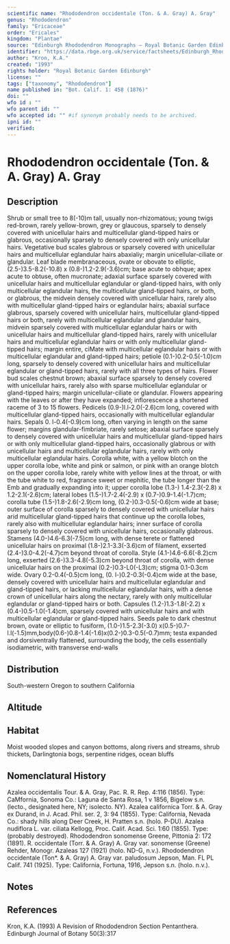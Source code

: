 ```yaml
---
scientific name: "Rhododendron occidentale (Ton. & A. Gray) A. Gray"
genus: "Rhododendron"
family: "Ericaceae"
order: "Ericales"
kingdom: "Plantae"
source: "Edinburgh Rhododendron Monographs – Royal Botanic Garden Edinburgh"
identifier: "https://data.rbge.org.uk/service/factsheets/Edinburgh_Rhododendron_Monographs.xhtml"
author: "Kron, K.A."
created: "1993"
rights holder: "Royal Botanic Garden Edinburgh"
license: ""
tags: ["taxonomy", "Rhododendron"]
name published in: "Bot. Calif. 1: 458 (1876)"
doi: ""
wfo id : ""
wfo parent id: ""
wfo accepted id: "" #if synonym probably needs to be archived.                      
ipni id: ""
verified:
---
```


                       

# Rhododendron occidentale (Ton. & A. Gray) A. Gray

## Description
Shrub or small tree to 8(-10)m tall, usually non-rhizomatous; young twigs red-brown, rarely yellow-brown, grey or glaucous, sparsely to densely covered with unicellular hairs and multicellular gland-tipped hairs or glabrous, occasionally sparsely to densely covered with only unicellular hairs. Vegetative bud scales glabrous or sparsely covered with unicellular hairs and multicellular eglandular hairs abaxialiy; margin unicellular-ciliate or glandular. Leaf blade membranaceous, ovate or obovate to elliptic, (2.5-)3.5-8.2(-10.8) x (0.8-)1.2-2.9(-3.6)cm; base acute to obhque; apex acute to obtuse, often mucronate; adaxial surface sparsely covered with unicellular hairs and multicellular eglandular or gland-tipped hairs, with only multicellular eglandular hairs, the multicellular gland-tipped hairs, or both, or glabrous, the midvein densely covered with unicellular hairs, rarely also with multicellular gland-tipped hairs or eglandular hairs; abaxial surface glabrous, sparsely covered with unicellular hairs, multicellular gland-tipped hairs or both, rarely with multicellular eglandular and glandular hairs, midvein sparsely covered with multicellular eglandular hairs or with unicellular hairs and multicellular gland-tipped hairs, rarely with unicellular hairs and multicellular eglandular hairs or with only multicellular gland-tipped hairs; margin entire, ciMate with multicellular eglandular hairs or with multicellular eglandular and gland-tipped hairs; petiole (0.1-)0.2-0.5(-1.0)cm long, sparsely to densely covered with unicellular hairs and multicellular eglandular or gland-tipped hairs, rarely with all three types of hairs. Flower bud scales chestnut brown; abaxial surface sparsely to densely covered with unicellular hairs, rarely also with sparse multicellular eglandular or gland-tipped hairs; margin unicellular-ciliate or glandular. Flowers appearing with the leaves or after they have expanded; inflorescence a shortened raceme of 3 to 15 flowers. Pedicels (0.9-)l.l-2.0(-2.6)cm long, covered with multicellular gland-tipped hairs, occasionally with multicellular eglandular hairs. Sepals 0. l-0.4(-0.9)cm long, often varying in length on the same flower; margins glandular-fimbriate, rarely setose; abaxial surface sparsely to densely covered with unicellular hairs and multicellular gland-tipped hairs or with only multicellular gland-tipped hairs, occasionally glabrous or with unicellular hairs and multicellular eglandular hairs, rarely with only multicellular eglandular hairs. Corolla white, with a yellow blotch on the upper corolla lobe, white and pink or salmon, or pink with an orange blotch on the upper corolla lobe, rarely white with yellow lines at the throat, or with the tube white to red, fragrance sweet or mephitic, the tube longer than the Emb and gradually expanding into it; upper corolla lobe (1.3-) 1.4-2.3(-2.8) x 1.2-2.1(-2.6)cm; lateral lobes (1.5-)1.7-2.4(-2.9) x (0.7-)0.9-1.4(-1.7)cm; corolla tube (1.5-)1.8-2.6(-2.9)cm long, (0.2-)0.3-0.5(-0.6)cm wide at base; outer surface of corolla sparsely to densely covered with unicellular hairs arid multicellular gland-tipped hairs that continue up the corolla lobes, rarely also with multicellular eglandular hairs; inner surface of corolla sparsely to densely covered with unicellular hairs, occasionally glabrous. Stamens (4.0-)4.6-6.3(-7.5)cm long, with dense terete or flattened unicellular hairs on proximal (1.8-)2.1-3.3(-3.6)cm of filament, exserted (2.4-)3.0-4.2(-4.7)cm beyond throat of corolla. Style (4.1-)4.6-6.6(-8.2)cm long, exserted (2.6-)3.3-4.8(-5.3)cm beyond throat of corolla, with dense unicellular hairs on the proximal (0.2-)0.3-L0(-L3)cm; stigma 0.1-0.3cm wide. Ovary 0.2-0.4(-0.5)cm long, (0. l-)0.2-0.3(-0.4)cm wide at the base, densely covered with unicellular hairs and multicellular eglandular and gland-tipped hairs, or lacking multicellular eglandular hairs, with a dense crown of unicellular hairs along the nectary, rarely with only multicellular eglandular or gland-tipped hairs or both. Capsules (1.2-)1.3-1.8(-2.2) x (0.4-)0.5-1.0(-1.4)cm, sparsely covered with unicellular hairs and with multicellular eglandular or gland-tipped hairs. Seeds pale to dark chestnut brown, ovate or elliptic to fusiform, (1.0-)1.5-2.3(-3.0) x(0.5-)0.7-l.l(-1.5)mm,body(0.6-)0.8-1.4(-1.6)x(0.2-)0.3-0.5(-0.7)mm; testa expanded and dorsiventrally flattened, surrounding the body, the cells essentially isodiametric, with transverse end-walls

## Distribution
South-western Oregon to southern California

## Altitude


## Habitat
Moist wooded slopes and canyon bottoms, along rivers and streams, shrub thickets, Darlingtonia bogs, serpentine ridges, ocean bluffs

## Nomenclatural History
Azalea occidentalis Tour. & A. Gray, Pac. R. R. Rep. 4:116 (1856). Type: CaMfornia, Sonoma Co.: Laguna de Santa Rosa, 1 v 1856, Bigelow s.n. (lecto., designated here, NY; isolecto. NY). Azalea californica Torr. & A. Gray ex Durand, in J. Acad. Phil. ser. 2, 3: 94 (1855). Type: California, Nevada Co.: shady hills along Deer Creek, H. Pratten s.n. (holo. P-DU). Azalea nudiflora L. var. ciliata Kellogg, Proc. Calif. Acad. Sci. 1:60 (1855). Type: (probably destroyed). Rhododendron sonomense Greene, Pittonia 2: 172 (1891). R. occidentale (Torr. & A. Gray) A. Gray var. sonomense (Greene) Rehder, Monogr. Azaleas 127 (1921) (holo. ND-G, n.v.). Rhododendron occidentale (Ton*. & A. Gray) A. Gray var. paludosum Jepson, Man. FL PL Calif. 741 (1925). Type: California, Fortuna, 1916, Jepson s.n. (holo. n.v.).
                       
## Notes


## References

Kron, K.A. (1993) A Revision of Rhododendron Section Pentanthera. Edinburgh Journal of Botany 50(3):317
